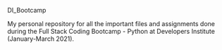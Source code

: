 
DI_Bootcamp

My personal repository for all the important files and assignments done during the Full Stack Coding Bootcamp - Python at Developers Institute (January-March 2021).
